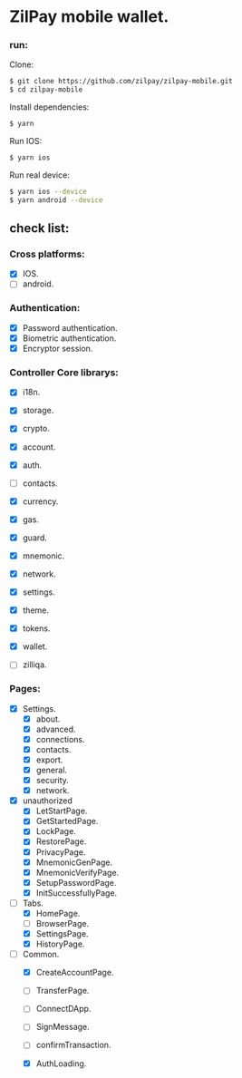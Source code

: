 # ZilPay mobile wallet.

### run:

Clone:
```bash
$ git clone https://github.com/zilpay/zilpay-mobile.git
$ cd zilpay-mobile
```


Install dependencies:
```bash
$ yarn
```

Run IOS:
```bash
$ yarn ios
```

Run real device:
```bash
$ yarn ios --device
$ yarn android --device
```

## check list:

### Cross platforms:
- [x] IOS.
- [ ] android.

### Authentication:
- [x] Password authentication.
- [x] Biometric authentication.
- [x] Encryptor session.

### Controller Core librarys:
- [x] i18n.
- [x] storage.
- [x] crypto.
- [x] account.
- [x] auth.
- [ ] contacts.
- [x] currency.
- [x] gas.
- [x] guard.
- [x] mnemonic.
- [x] network.
- [x] settings.
- [x] theme.
- [x] tokens.
- [x] wallet.
- [ ] zilliqa.


### Pages:
- [x] Settings.
	- [x] about.
	- [x] advanced.
	- [x] connections.
	- [x] contacts.
	- [x] export.
	- [x] general.
	- [x] security.
	- [x] network.
- [x] unauthorized
	- [x] LetStartPage.
	- [x] GetStartedPage.
	- [x] LockPage.
	- [x] RestorePage.
	- [x] PrivacyPage.
	- [x] MnemonicGenPage.
	- [x] MnemonicVerifyPage.
	- [x] SetupPasswordPage.
	- [x] InitSuccessfullyPage.
- [ ] Tabs.
	- [x] HomePage.
	- [ ] BrowserPage.
	- [x] SettingsPage.
	- [x] HistoryPage.
- [ ] Common.
	- [x] CreateAccountPage.
	- [ ] TransferPage.
	- [ ] ConnectDApp.
	- [ ] SignMessage.
	- [ ] confirmTransaction.
	- [x] AuthLoading.

